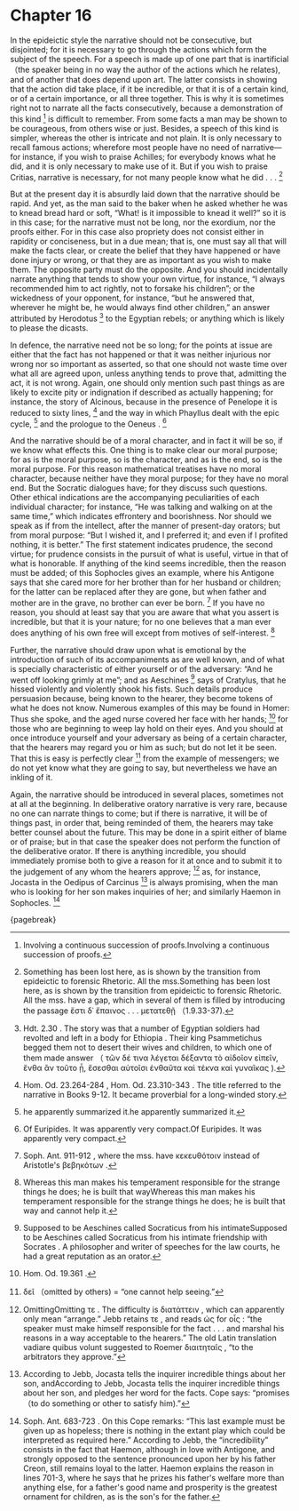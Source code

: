 # Chapter 16

In the epideictic style the narrative should not be consecutive, but disjointed; for it is necessary to go through the actions which form the
subject of the speech. For a speech is made up of one part that is inartificial （the speaker being in no way the author of the actions which he
relates), and of another that does depend upon art. The latter consists in showing that the action did take place, if it be incredible, or that it
is of a certain kind, or of a certain importance, or all three together. This is why it is sometimes right not to narrate all the facts
consecutively, because a demonstration of this kind [^^15_1] is difficult to remember. From some facts a man may be shown to be courageous, from
others wise or just. Besides, a speech of this kind is simpler, whereas the other is intricate and not plain. It is only necessary to recall famous
actions; wherefore most people have no need of narrative—for instance, if you wish to praise Achilles; for everybody knows what he did, and it is
only necessary to make use of it. But if you wish to praise Critias, narrative is necessary, for not many people know what he did . . . [^^15_2]

But at the present day it is absurdly laid down that the narrative should be rapid. And yet, as the man said to the baker when he asked whether he
was to knead bread hard or soft, “What! is it impossible to knead it well?” so it is in this case; for the narrative must not be long, nor the
exordium, nor the proofs either. For in this case also propriety does not consist either in rapidity or conciseness, but in a due mean; that is, one
must say all that will make the facts clear, or create the belief that they have happened or have done injury or wrong, or that they are as
important as you wish to make them. The opposite party must do the opposite. And you should incidentally narrate anything that tends to show your
own virtue, for instance, “I always recommended him to act rightly, not to forsake his children”; or the wickedness of your opponent, for instance,
“but he answered that, wherever he might be, he would always find other children,” an answer attributed by Herodotus [^^15_3] to the Egyptian
rebels; or anything which is likely to please the dicasts.

In defence, the narrative need not be so long; for the points at issue are either that the fact has not happened or that it was neither injurious
nor wrong nor so important as asserted, so that one should not waste time over what all are agreed upon, unless anything tends to prove that,
admitting the act, it is not wrong. Again, one should only mention such past things as are likely to excite pity or indignation if described as
actually happening; for instance, the story of Alcinous, because in the presence of Penelope it is reduced to sixty lines, [^^15_4] and the way in
which Phayllus dealt with the epic cycle, [^^15_5] and the prologue to the Oeneus . [^^15_6]

And the narrative should be of a moral character, and in fact it will be so, if we know what effects this. One thing is to make clear our moral
purpose; for as is the moral purpose, so is the character, and as is the end, so is the moral purpose. For this reason mathematical treatises have
no moral character, because neither have they moral purpose; for they have no moral end. But the Socratic dialogues have; for they discuss such
questions. Other ethical indications are the accompanying peculiarities of each individual character; for instance, “He was talking and walking on
at the same time,” which indicates effrontery and boorishness. Nor should we speak as if from the intellect, after the manner of present-day
orators; but from moral purpose: “But I wished it, and I preferred it; and even if I profited nothing, it is better.” The first statement indicates
prudence, the second virtue; for prudence consists in the pursuit of what is useful, virtue in that of what is honorable. If anything of the kind
seems incredible, then the reason must be added; of this Sophocles gives an example, where his Antigone says that she cared more for her brother
than for her husband or children; for the latter can be replaced after they are gone, but when father and mother are in the grave, no brother can
ever be born. [^^15_7] If you have no reason, you should at least say that you are aware that what you assert is incredible, but that it is your
nature; for no one believes that a man ever does anything of his own free will except from motives of self-interest. [^^15_8]

Further, the narrative should draw upon what is emotional by the introduction of such of its accompaniments as are well known, and of what is
specially characteristic of either yourself or of the adversary: “And he went off looking grimly at me”; and as Aeschines [^^15_9] says of Cratylus,
that he hissed violently and violently shook his fists. Such details produce persuasion because, being known to the hearer, they become tokens of
what he does not know. Numerous examples of this may be found in Homer: Thus she spoke, and the aged nurse covered her face with her
hands; [^^15_10] for those who are beginning to weep lay hold on their eyes. And you should at once introduce yourself and your adversary as being
of a certain character, that the hearers may regard you or him as such; but do not let it be seen. That this is easy is perfectly clear [^^15_11]
from the example of messengers; we do not yet know what they are going to say, but nevertheless we have an inkling of it.

Again, the narrative should be introduced in several places, sometimes not at all at the beginning. In deliberative oratory narrative is very rare,
because no one can narrate things to come; but if there is narrative, it will be of things past, in order that, being reminded of them, the hearers
may take better counsel about the future. This may be done in a spirit either of blame or of praise; but in that case the speaker does not perform
the function of the deliberative orator. If there is anything incredible, you should immediately promise both to give a reason for it at once and to
submit it to the judgement of any whom the hearers approve; [^^15_12] as, for instance, Jocasta in the Oedipus of Carcinus [^^15_13] is always
promising, when the man who is looking for her son makes inquiries of her; and similarly Haemon in Sophocles. [^^15_14]

{pagebreak}

[^^15_1]: Involving a continuous succession of proofs.Involving a continuous succession of proofs.

[^^15_2]: Something has been lost here, as is shown by the transition from epideictic to forensic Rhetoric. All the mss.Something has been lost
here, as is shown by the transition from epideictic to forensic Rhetoric. All the mss. have a gap, which in several of them is filled by introducing
the passage ἔστι δ᾽ ἔπαινος . . . μετατεθῇ （1.9.33-37).

[^^15_3]: Hdt. 2.30 . The story was that a number of Egyptian soldiers had revolted and left in a body for Ethiopia . Their king Psammetichus begged
them not to desert their wives and children, to which one of them made answer （ τῶν δέ τινα λέγεται δέξαντα τὸ αἰδοῖον εἰπεῖν, ἔνθα ἂν τοῦτο ᾖ,
ἔσεσθαι αὐτοῖσι ἐνθαῦτα καὶ τέκνα καὶ γυναῖκας ).

[^^15_4]: Hom. Od. 23.264-284 , Hom. Od. 23.310-343 . The title referred to the narrative in Books 9-12. It became proverbial for a long-winded
story.

[^^15_5]: he apparently summarized it.he apparently summarized it.

[^^15_6]: Of Euripides. It was apparently very compact.Of Euripides. It was apparently very compact.

[^^15_7]: Soph. Ant. 911-912 , where the mss. have κεκευθότοιν instead of Aristotle's βεβηκότων .

[^^15_8]: Whereas this man makes his temperament responsible for the strange things he does; he is built that wayWhereas this man makes his
temperament responsible for the strange things he does; he is built that way and cannot help it.

[^^15_9]: Supposed to be Aeschines called Socraticus from his intimateSupposed to be Aeschines called Socraticus from his intimate friendship with
Socrates . A philosopher and writer of speeches for the law courts, he had a great reputation as an orator.

[^^15_10]: Hom. Od. 19.361 .

[^^15_11]: δεῖ （omitted by others) = “one cannot help seeing.”

[^^15_12]: OmittingOmitting τε . The difficulty is διατάττειν , which can apparently only mean “arrange.” Jebb retains τε , and reads ὡς for οἷς :
“the speaker must make himself responsible for the fact . . . and marshal his reasons in a way acceptable to the hearers.” The old Latin translation
vadiare quibus volunt suggested to Roemer διαιτηταῖς , “to the arbitrators they approve.”

[^^15_13]: According to Jebb, Jocasta tells the inquirer incredible things about her son, andAccording to Jebb, Jocasta tells the inquirer
incredible things about her son, and pledges her word for the facts. Cope says: “promises （to do something or other to satisfy him).”

[^^15_14]: Soph. Ant. 683-723 . On this Cope remarks: “This last example must be given up as hopeless; there is nothing in the extant play which
could be interpreted as required here.” According to Jebb, the “incredibility” consists in the fact that Haemon, although in love with Antigone, and
strongly opposed to the sentence pronounced upon her by his father Creon, still remains loyal to the latter. Haemon explains the reason in lines
701-3, where he says that he prizes his father's welfare more than anything else, for a father's good name and prosperity is the greatest ornament
for children, as is the son's for the father. 

